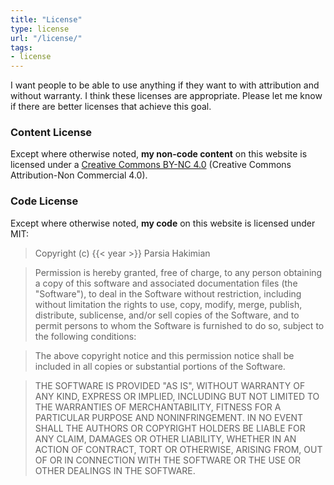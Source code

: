 ```yaml
---
title: "License"
type: license
url: "/license/"
tags:
- license
---
```


I want people to be able to use anything if they want to with attribution and without warranty. I think these licenses are appropriate. Please let me know if there are better licenses that achieve this goal.

### Content License
Except where otherwise noted, **my non-code content** on this website is licensed under a <a rel="license"  target="_blank" href="https://creativecommons.org/licenses/by-nc/4.0/">Creative Commons BY-NC 4.0</a> (Creative Commons Attribution-Non Commercial 4.0).

### Code License
Except where otherwise noted, **my code** on this website is licensed under MIT:

> Copyright (c) {{< year >}} Parsia Hakimian

> Permission is hereby granted, free of charge, to any person obtaining a copy of this software and associated documentation files (the "Software"), to deal in the Software without restriction, including without limitation the rights to use, copy, modify, merge, publish, distribute, sublicense, and/or sell copies of the Software, and to permit persons to whom the Software is furnished to do so, subject to the following conditions:

> The above copyright notice and this permission notice shall be included in all copies or substantial portions of the Software.

> THE SOFTWARE IS PROVIDED "AS IS", WITHOUT WARRANTY OF ANY KIND, EXPRESS OR IMPLIED, INCLUDING BUT NOT LIMITED TO THE WARRANTIES OF MERCHANTABILITY, FITNESS FOR A PARTICULAR PURPOSE AND NONINFRINGEMENT. IN NO EVENT SHALL THE AUTHORS OR COPYRIGHT HOLDERS BE LIABLE FOR ANY CLAIM, DAMAGES OR OTHER LIABILITY, WHETHER IN AN ACTION OF CONTRACT, TORT OR OTHERWISE, ARISING FROM, OUT OF OR IN CONNECTION WITH THE SOFTWARE OR THE USE OR OTHER DEALINGS IN THE SOFTWARE.
